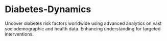 # Diabetes-Dynamics
Uncover diabetes risk factors worldwide using advanced analytics on vast sociodemographic and health data. Enhancing understanding for targeted interventions.

